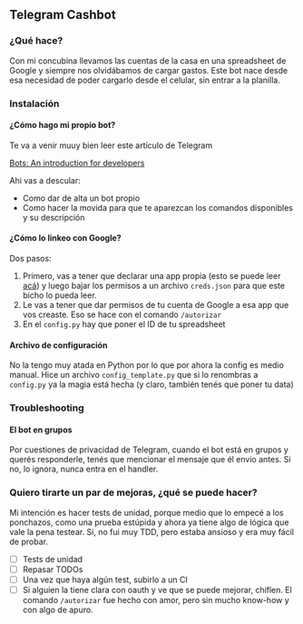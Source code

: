 ## Telegram Cashbot

### ¿Qué hace?

Con mi concubina llevamos las cuentas de la casa en una spreadsheet de Google y siempre nos olvidábamos de cargar gastos. Este bot nace desde esa necesidad de poder cargarlo desde el celular, sin entrar a la planilla.

### Instalación

#### ¿Cómo hago mi propio bot?

Te va a venir muuy bien leer este artículo de Telegram

[Bots: An introduction for developers](https://core.telegram.org/bots)

Ahi vas a descular:

- Como dar de alta un bot propio
- Como hacer la movida para que te aparezcan los comandos disponibles y su descripción

#### ¿Cómo lo linkeo con Google?

Dos pasos:

1) Primero, vas a tener que declarar una app propia (esto se puede leer [acá](https://developers.google.com/identity/protocols/OAuth2)) y luego bajar los permisos a un archivo `creds.json` para que este bicho lo pueda leer.
2) Le vas a tener que dar permisos de tu cuenta de Google a esa app que vos creaste. Eso se hace con el comando `/autorizar`
3) En el `config.py` hay que poner el ID de tu spreadsheet

#### Archivo de configuración

No la tengo muy atada en Python por lo que por ahora la config es medio manual. Hice un archivo `config_template.py` que si lo renombras a `config.py` ya la magia está hecha (y claro, también tenés que poner tu data)

### Troubleshooting

#### El bot en grupos

Por cuestiones de privacidad de Telegram, cuando el bot está en grupos y querés responderle, tenés que mencionar el mensaje que él envio antes. Si no, lo ignora, nunca entra en el handler.


### Quiero tirarte un par de mejoras, ¿qué se puede hacer?

Mi intención es hacer tests de unidad, porque medio que lo empecé a los ponchazos, como una prueba estúpida y ahora ya tiene algo de lógica que vale la pena testear. Si, no fui muy TDD, pero estaba ansioso y era muy fácil de probar.


- [ ] Tests de unidad
- [ ] Repasar TODOs
- [ ] Una vez que haya algún test, subirlo a un CI  
- [ ] Si alguien la tiene clara con oauth y ve que se puede mejorar, chiflen. El comando `/autorizar` fue hecho con amor, pero sin mucho know-how y con algo de apuro.  
